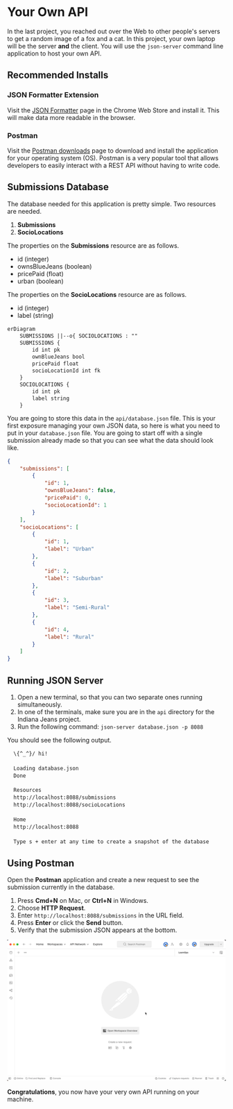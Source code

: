 # Your Own API

In the last project, you reached out over the Web to other people's servers to get a random image of a fox and a cat. In this project, your own laptop will be the server **and** the client. You will use the `json-server` command line application to host your own API.

## Recommended Installs

### JSON Formatter Extension

Visit the [JSON Formatter](https://chrome.google.com/webstore/detail/json-formatter/bcjindcccaagfpapjjmafapmmgkkhgoa) page in the Chrome Web Store and install it. This will make data more readable in the browser.

### Postman

Visit the [Postman downloads](https://www.postman.com/downloads/) page to download and install the application for your operating system (OS). Postman is a very popular tool that allows developers to easily interact with a REST API without having to write code.

## Submissions Database

The database needed for this application is pretty simple. Two resources are needed.

1. **Submissions**
1. **SocioLocations**

The properties on the **Submissions** resource are as follows.

* id (integer)
* ownsBlueJeans (boolean)
* pricePaid (float)
* urban (boolean)

The properties on the **SocioLocations** resource are as follows.

* id (integer)
* label (string)

```mermaid
erDiagram
    SUBMISSIONS ||--o{ SOCIOLOCATIONS : ""
    SUBMISSIONS {
        id int pk
        ownBlueJeans bool
        pricePaid float
        socioLocationId int fk
    }
    SOCIOLOCATIONS {
        id int pk
        label string
    }
```

You are going to store this data in the `api/database.json` file. This is your first exposure managing your own JSON data, so here is what you need to put in your `database.json` file. You are going to start off with a single submission already made so that you can see what the data should look like.

```json
{
    "submissions": [
        {
            "id": 1,
            "ownsBlueJeans": false,
            "pricePaid": 0,
            "socioLocationId": 1
        }
    ],
    "socioLocations": [
        {
            "id": 1,
            "label": "Urban"
        },
        {
            "id": 2,
            "label": "Suburban"
        },
        {
            "id": 3,
            "label": "Semi-Rural"
        },
        {
            "id": 4,
            "label": "Rural"
        }
    ]
}
```

## Running JSON Server

1. Open a new terminal, so that you can two separate ones running simultaneously.
2. In one of the terminals, make sure you are in the `api` directory for the Indiana Jeans project.
3. Run the following command: `json-server database.json -p 8088`

You should see the following output.

```sh
  \{^_^}/ hi!

  Loading database.json
  Done

  Resources
  http://localhost:8088/submissions
  http://localhost:8088/socioLocations

  Home
  http://localhost:8088

  Type s + enter at any time to create a snapshot of the database
```

## Using Postman

Open the **Postman** application and create a new request to see the submission currently in the database.

1. Press **Cmd+N** on Mac, or **Ctrl+N** in Windows.
2. Choose **HTTP Request**.
3. Enter `http://localhost:8088/submissions` in the URL field.
4. Press **Enter** or click the **Send** button.
5. Verify that the submission JSON appears at the bottom.

![](./images/postman-submissions.gif)

**Congratulations**, you now have your very own API running on your machine.
